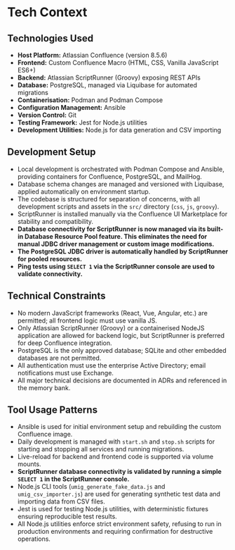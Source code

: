 # Tech Context

## Technologies Used

- **Host Platform:** Atlassian Confluence (version 8.5.6)
- **Frontend:** Custom Confluence Macro (HTML, CSS, Vanilla JavaScript ES6+)
- **Backend:** Atlassian ScriptRunner (Groovy) exposing REST APIs
- **Database:** PostgreSQL, managed via Liquibase for automated migrations
- **Containerisation:** Podman and Podman Compose
- **Configuration Management:** Ansible
- **Version Control:** Git
- **Testing Framework:** Jest for Node.js utilities
- **Development Utilities:** Node.js for data generation and CSV importing

## Development Setup

- Local development is orchestrated with Podman Compose and Ansible, providing containers for Confluence, PostgreSQL, and MailHog.
- Database schema changes are managed and versioned with Liquibase, applied automatically on environment startup.
- The codebase is structured for separation of concerns, with all development scripts and assets in the `src/` directory (`css`, `js`, `groovy`).
- ScriptRunner is installed manually via the Confluence UI Marketplace for stability and compatibility.
- **Database connectivity for ScriptRunner is now managed via its built-in Database Resource Pool feature. This eliminates the need for manual JDBC driver management or custom image modifications.**
- **The PostgreSQL JDBC driver is automatically handled by ScriptRunner for pooled resources.**
- **Ping tests using `SELECT 1` via the ScriptRunner console are used to validate connectivity.**

## Technical Constraints

- No modern JavaScript frameworks (React, Vue, Angular, etc.) are permitted; all frontend logic must use vanilla JS.
- Only Atlassian ScriptRunner (Groovy) or a containerised NodeJS application are allowed for backend logic, but ScriptRunner is preferred for deep Confluence integration.
- PostgreSQL is the only approved database; SQLite and other embedded databases are not permitted.
- All authentication must use the enterprise Active Directory; email notifications must use Exchange.
- All major technical decisions are documented in ADRs and referenced in the memory bank.

## Tool Usage Patterns

- Ansible is used for initial environment setup and rebuilding the custom Confluence image.
- Daily development is managed with `start.sh` and `stop.sh` scripts for starting and stopping all services and running migrations.
- Live-reload for backend and frontend code is supported via volume mounts.
- **ScriptRunner database connectivity is validated by running a simple `SELECT 1` in the ScriptRunner console.**
- Node.js CLI tools (`umig_generate_fake_data.js` and `umig_csv_importer.js`) are used for generating synthetic test data and importing data from CSV files.
- Jest is used for testing Node.js utilities, with deterministic fixtures ensuring reproducible test results.
- All Node.js utilities enforce strict environment safety, refusing to run in production environments and requiring confirmation for destructive operations.

